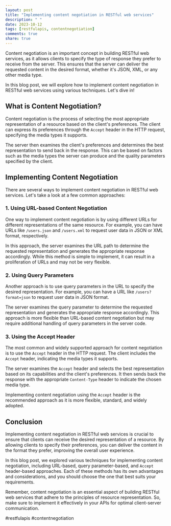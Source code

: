 ```yaml
---
layout: post
title: "Implementing content negotiation in RESTful web services"
description: " "
date: 2023-10-12
tags: [restfulapis, contentnegotiation]
comments: true
share: true
---
```


Content negotiation is an important concept in building RESTful web services, as it allows clients to specify the type of response they prefer to receive from the server. This ensures that the server can deliver the requested content in the desired format, whether it's JSON, XML, or any other media type.

In this blog post, we will explore how to implement content negotiation in RESTful web services using various techniques. Let's dive in!

## What is Content Negotiation?

Content negotiation is the process of selecting the most appropriate representation of a resource based on the client's preferences. The client can express its preferences through the `Accept` header in the HTTP request, specifying the media types it supports.

The server then examines the client's preferences and determines the best representation to send back in the response. This can be based on factors such as the media types the server can produce and the quality parameters specified by the client.

## Implementing Content Negotiation

There are several ways to implement content negotiation in RESTful web services. Let's take a look at a few common approaches:

### 1. Using URL-based Content Negotiation

One way to implement content negotiation is by using different URLs for different representations of the same resource. For example, you can have URLs like `/users.json` and `/users.xml` to request user data in JSON or XML format, respectively.

In this approach, the server examines the URL path to determine the requested representation and generates the appropriate response accordingly. While this method is simple to implement, it can result in a proliferation of URLs and may not be very flexible.

### 2. Using Query Parameters

Another approach is to use query parameters in the URL to specify the desired representation. For example, you can have a URL like `/users?format=json` to request user data in JSON format.

The server examines the query parameter to determine the requested representation and generates the appropriate response accordingly. This approach is more flexible than URL-based content negotiation but may require additional handling of query parameters in the server code.

### 3. Using the Accept Header

The most common and widely supported approach for content negotiation is to use the `Accept` header in the HTTP request. The client includes the `Accept` header, indicating the media types it supports.

The server examines the `Accept` header and selects the best representation based on its capabilities and the client's preferences. It then sends back the response with the appropriate `Content-Type` header to indicate the chosen media type.

Implementing content negotiation using the `Accept` header is the recommended approach as it is more flexible, standard, and widely adopted.

## Conclusion

Implementing content negotiation in RESTful web services is crucial to ensure that clients can receive the desired representation of a resource. By allowing clients to specify their preferences, you can deliver the content in the format they prefer, improving the overall user experience.

In this blog post, we explored various techniques for implementing content negotiation, including URL-based, query parameter-based, and `Accept` header-based approaches. Each of these methods has its own advantages and considerations, and you should choose the one that best suits your requirements.

Remember, content negotiation is an essential aspect of building RESTful web services that adhere to the principles of resource representation. So, make sure to implement it effectively in your APIs for optimal client-server communication.

#restfulapis #contentnegotiation